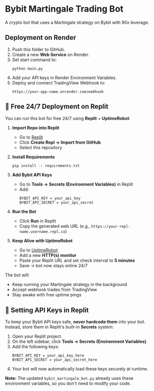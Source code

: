 # Bybit Martingale Trading Bot

A crypto bot that uses a Martingale strategy on Bybit with 90x leverage.

## Deployment on Render

1. Push this folder to GitHub.
2. Create a new **Web Service** on Render.
3. Set start command to:
   ```
   python main.py
   ```
4. Add your API keys in Render Environment Variables.
5. Deploy and connect TradingView Webhook to:
   ```
   https://your-app-name.onrender.com/webhook
   ```


## 🚀 Free 24/7 Deployment on Replit

You can run this bot for free 24/7 using **Replit** + **UptimeRobot**:

1. **Import Repo into Replit**
   - Go to [Replit](https://replit.com)
   - Click **Create Repl → Import from GitHub**
   - Select this repository

2. **Install Requirements**
   ```bash
   pip install -r requirements.txt
   ```

3. **Add Bybit API Keys**
   - Go to **Tools → Secrets (Environment Variables)** in Replit
   - Add:
     ```
     BYBIT_API_KEY = your_api_key
     BYBIT_API_SECRET = your_api_secret
     ```

4. **Run the Bot**
   - Click **Run** in Replit
   - Copy the generated web URL (e.g., `https://your-repl-name.username.repl.co`)

5. **Keep Alive with UptimeRobot**
   - Go to [UptimeRobot](https://uptimerobot.com)
   - Add a new **HTTP(s) monitor**
   - Paste your Replit URL and set check interval to **5 minutes**
   - Save → bot now stays online 24/7

The bot will:
- Keep running your Martingale strategy in the background
- Accept webhook trades from TradingView
- Stay awake with free uptime pings



## 🔑 Setting API Keys in Replit

To keep your Bybit API keys safe, **never hardcode them** into your bot.  
Instead, store them in Replit's built-in **Secrets** system:

1. Open your Replit project.
2. On the left sidebar, click **Tools → Secrets (Environment Variables)**.
3. Add the following keys:
   ```
   BYBIT_API_KEY = your_api_key_here
   BYBIT_API_SECRET = your_api_secret_here
   ```
4. Your bot will now automatically load these keys securely at runtime.

**Note:** The updated `bybit_martingale_bot.py` already uses these environment variables, so you don't need to modify your code.
